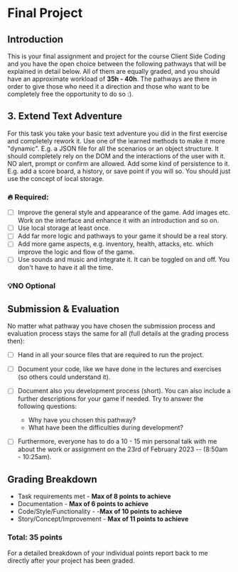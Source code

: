 # Final Project
## Introduction
This is your final assignment and project for the course Client Side Coding and you have the open choice between the following pathways that will be explained in detail below. 
All of them are equally graded, and you should have an approximate workload of **35h - 40h**. The pathways are there in order to give those who need it a direction and those who want to be completely free the opportunity to do so :).

## 3. Extend Text Adventure

For this task you take your basic text adventure you did in the first exercise and completely rework it. 
Use one of the learned methods to make it more "dynamic". E.g. a JSON file for all the scenarios or an object structure. 
It should completely rely on the DOM and the interactions of the user with it. NO alert, prompt or confirm are allowed. 
Add some kind of persistence to it. E.g. add a score board, a history, or save point if you will so. 
You should just use the concept of local storage.

### 🔥 Required:

* [ ] Improve the general style and appearance of the game. Add images etc. Work on the interface and enhance it with an introduction and so on.
* [ ] Use local storage at least once.
* [ ] Add far more logic and pathways to your game it should be a real story.
* [ ] Add more game aspects, e.g. inventory, health, attacks, etc. which improve the logic and flow of the game.
* [ ] Use sounds and music and integrate it. It can be toggled on and off. You don't have to have it all the time.

### 💡NO Optional

## Submission & Evaluation
No matter what pathway you have chosen the submission process and evaluation process stays the same for all (full details at the grading process then):

* [ ] Hand in all your source files that are required to run the project.
* [ ] Document your code, like we have done in the lectures and exercises (so others could understand it).
* [ ] Document also you development process (short). You can also include a further descriptions for your game if needed. Try to answer the following questions:
  * Why have you chosen this pathway?
  * What have been the difficulties during development?
* [ ] Furthermore, everyone has to do a 10 - 15 min personal talk with me about the work or assignment on the 23rd of February 2023 -- (8:50am - 10:25am).


## Grading Breakdown
* Task requirements met - **Max of 8 points to achieve**
* Documentation - **Max of 6 points to achieve**
* Code/Style/Functionality - -**Max of 10 points to achieve**
* Story/Concept/Improvement - **Max of 11 points to achieve**
### Total: 35 points
For a detailed breakdown of your individual points report back to me directly after your project has been graded.